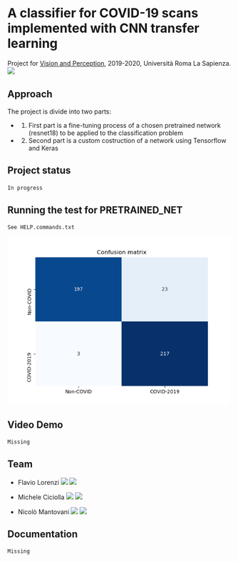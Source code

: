 # A classifier for COVID-19 scans implemented with CNN transfer learning

Project for [Vision and Perception](https://sites.google.com/diag.uniroma1.it/visiope20192020/home-page?authuser=0), 2019-2020, Università Roma La Sapienza.
<a href="https://www.dis.uniroma1.it/"><img src="http://www.dis.uniroma1.it/sites/default/files/marchio%20logo%20eng%20jpg.jpg" width="500"></a>

## Approach

The project is divide into two parts:

* 1) First part is a fine-tuning process of a chosen pretrained network (resnet18) to be applied to the classification problem

* 2) Second part is a custom costruction of a network using Tensorflow and Keras


## Project status
```bash
In progress
```

## Running the test for PRETRAINED_NET

```bash
See HELP.commands.txt
```

<a href="/confusion_matrix_2020-09-15 18:58:22.279207.png/"><img src="/PRETRAINED_NET/confusion_matrix_2020-09-15 18:58:22.279207.png" width="500"></a>


## Video Demo
```bash
Missing
```

## Team

* Flavio Lorenzi <a href="https://github.com/FlavioLorenzi"><img src="https://upload.wikimedia.org/wikipedia/commons/thumb/9/91/Octicons-mark-github.svg/1024px-Octicons-mark-github.svg.png" width="30"></a>
<a href="https://www.linkedin.com/in/flavio-lorenzi-875982171/"><img src="https://www.tecnomagazine.it/tech/wp-content/uploads/2013/05/linkedin-aggiungere-immagini.png" width="30"></a>

* Michele Ciciolla <a href="https://github.com/micheleciciolla"><img src="https://upload.wikimedia.org/wikipedia/commons/thumb/9/91/Octicons-mark-github.svg/1024px-Octicons-mark-github.svg.png" width="30"></a>
<a href="https://www.linkedin.com/in/micheleciciolla/"><img src="https://www.tecnomagazine.it/tech/wp-content/uploads/2013/05/linkedin-aggiungere-immagini.png" width="30"></a>

* Nicolò Mantovani <a href="https://github.com/"><img src="https://upload.wikimedia.org/wikipedia/commons/thumb/9/91/Octicons-mark-github.svg/1024px-Octicons-mark-github.svg.png" width="30"></a>
<a href="https://www.linkedin.com/in//"><img src="https://www.tecnomagazine.it/tech/wp-content/uploads/2013/05/linkedin-aggiungere-immagini.png" width="30"></a>


## Documentation
```bash
Missing
```
